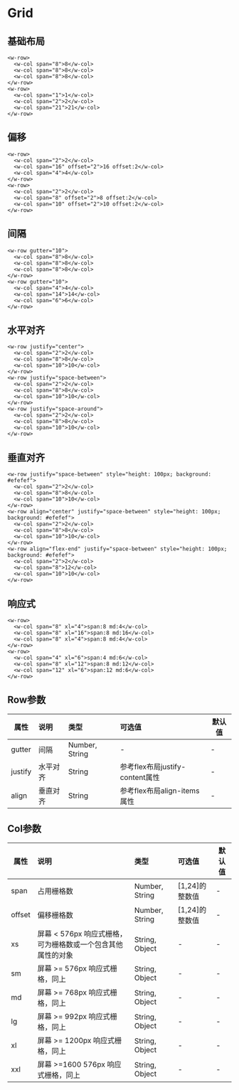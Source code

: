 # Grid

## 基础布局

<GridDemo-Base/>

```vue
<w-row>
  <w-col span="8">8</w-col>
  <w-col span="8">8</w-col>
  <w-col span="8">8</w-col>
</w-row>
<w-row>
  <w-col span="1">1</w-col>
  <w-col span="2">2</w-col>
  <w-col span="21">21</w-col>
</w-row>
```


## 偏移
<GridDemo-Offset/>

```vue
<w-row>
  <w-col span="2">2</w-col>
  <w-col span="16" offset="2">16 offset:2</w-col>
  <w-col span="4">4</w-col>
</w-row>
<w-row>
  <w-col span="2">2</w-col>
  <w-col span="8" offset="2">8 offset:2</w-col>
  <w-col span="10" offset="2">10 offset:2</w-col>
</w-row>
```

## 间隔
<GridDemo-Gutter/>

```vue
<w-row gutter="10">
  <w-col span="8">8</w-col>
  <w-col span="8">8</w-col>
  <w-col span="8">8</w-col>
</w-row>
<w-row gutter="10">
  <w-col span="4">4</w-col>
  <w-col span="14">14</w-col>
  <w-col span="6">6</w-col>
</w-row>
```

## 水平对齐
<GridDemo-Justify/>

```vue
<w-row justify="center">
  <w-col span="2">2</w-col>
  <w-col span="8">8</w-col>
  <w-col span="10">10</w-col>
</w-row>
<w-row justify="space-between">
  <w-col span="2">2</w-col>
  <w-col span="8">8</w-col>
  <w-col span="10">10</w-col>
</w-row>
<w-row justify="space-around">
  <w-col span="2">2</w-col>
  <w-col span="8">8</w-col>
  <w-col span="10">10</w-col>
</w-row>
```

## 垂直对齐
<GridDemo-Align/>

```vue
<w-row justify="space-between" style="height: 100px; background: #efefef">
  <w-col span="2">2</w-col>
  <w-col span="8">8</w-col>
  <w-col span="10">10</w-col>
</w-row>
<w-row align="center" justify="space-between" style="height: 100px; background: #efefef">
  <w-col span="2">2</w-col>
  <w-col span="8">8</w-col>
  <w-col span="10">10</w-col>
</w-row>
<w-row align="flex-end" justify="space-between" style="height: 100px; background: #efefef">
  <w-col span="2">2</w-col>
  <w-col span="8">12</w-col>
  <w-col span="10">10</w-col>
</w-row>
```

## 响应式
<GridDemo-Responsive/>

```vue
<w-row>
  <w-col span="8" xl="4">span:8 md:4</w-col>
  <w-col span="8" xl="16">span:8 md:16</w-col>
  <w-col span="8" xl="4">span:8 md:4</w-col>
</w-row>
<w-row>
  <w-col span="4" xl="6">span:4 md:6</w-col>
  <w-col span="8" xl="12">span:8 md:12</w-col>
  <w-col span="12" xl="6">span:12 md:6</w-col>
</w-row>
```

## Row参数
| 属性    | 说明   | 类型   | 可选值  | 默认值 |
| ------ |:-------|:------|:-----| --- |
| gutter| 间隔 | Number, String|- | - |
| justify  | 水平对齐 | String | 参考flex布局justify-content属性 | - |
| align  | 垂直对齐 | String | 参考flex布局align-items属性 | - |

## Col参数
| 属性    | 说明   | 类型   | 可选值  | 默认值 |
| ------ |:-------|:------|:-----| --- |
| span| 占用栅格数 | Number, String| [1,24]的整数值 | - |
| offset| 偏移栅格数 | Number, String| [1,24]的整数值 | - |
| xs| 屏幕 < 576px 响应式栅格，可为栅格数或一个包含其他属性的对象 | String, Object | - | - |
| sm| 屏幕 >= 576px 响应式栅格，同上 | String, Object | - | - |
| md| 屏幕 >= 768px 响应式栅格，同上 | String, Object | - | - |
| lg| 屏幕 >= 992px 响应式栅格，同上 | String, Object | - | - |
| xl| 屏幕 >= 1200px 响应式栅格，同上 | String, Object | - | - |
| xxl| 屏幕 >=1600 576px 响应式栅格，同上 | String, Object | - | - |

